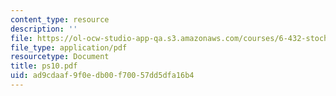 ```yaml
---
content_type: resource
description: ''
file: https://ol-ocw-studio-app-qa.s3.amazonaws.com/courses/6-432-stochastic-processes-detection-and-estimation-spring-2004/ad9cdaaf9f0edb00f70057dd5dfa16b4_ps10.pdf
file_type: application/pdf
resourcetype: Document
title: ps10.pdf
uid: ad9cdaaf-9f0e-db00-f700-57dd5dfa16b4
---
```

